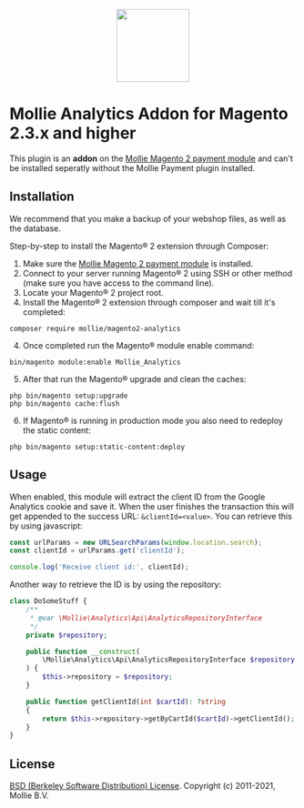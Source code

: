 <p align="center">
  <img src="https://info.mollie.com/hubfs/github/magento-2/logo.png" width="128" height="128"/>
</p>

# Mollie Analytics Addon for Magento 2.3.x and higher

This plugin is an **addon** on the [Mollie Magento 2 payment module](https://github.com/mollie/magento2/) and can't be installed seperatly without the Mollie Payment plugin installed.

## Installation
We recommend that you make a backup of your webshop files, as well as the database.

Step-by-step to install the Magento® 2 extension through Composer:

1.	Make sure the [Mollie Magento 2 payment module](https://github.com/mollie/magento2/) is installed.
2.	Connect to your server running Magento® 2 using SSH or other method (make sure you have access to the command line).
3.	Locate your Magento® 2 project root.
4.	Install the Magento® 2 extension through composer and wait till it's completed:
```
composer require mollie/magento2-analytics
```
4.	Once completed run the Magento® module enable command:
```
bin/magento module:enable Mollie_Analytics
```
5.	After that run the Magento® upgrade and clean the caches:
```
php bin/magento setup:upgrade
php bin/magento cache:flush
```
6.  If Magento® is running in production mode you also need to redeploy the static content:
```
php bin/magento setup:static-content:deploy
```

## Usage

When enabled, this module will extract the client ID from the Google Analytics cookie and save it. When the user finishes the transaction this will get appended to the success URL: `&clientId=<value>`. You can retrieve this by using javascript:

```javascript
const urlParams = new URLSearchParams(window.location.search);
const clientId = urlParams.get('clientId');

console.log('Receive client id:', clientId);
```

Another way to retrieve the ID is by using the repository:

```php
class DoSomeStuff {
    /**
     * @var \Mollie\Analytics\Api\AnalyticsRepositoryInterface
     */
    private $repository;

    public function __construct(
        \Mollie\Analytics\Api\AnalyticsRepositoryInterface $repository
    ) {
        $this->repository = $repository;
    }

    public function getClientId(int $cartId): ?string
    {
        return $this->repository->getByCartId($cartId)->getClientId();
    }
}
```

## License ##
[BSD (Berkeley Software Distribution) License](http://www.opensource.org/licenses/bsd-license.php).
Copyright (c) 2011-2021, Mollie B.V.
